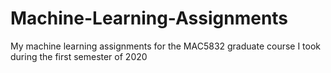 # Machine-Learning-Assignments
My machine learning assignments for the MAC5832 graduate course I took during the first semester of 2020

